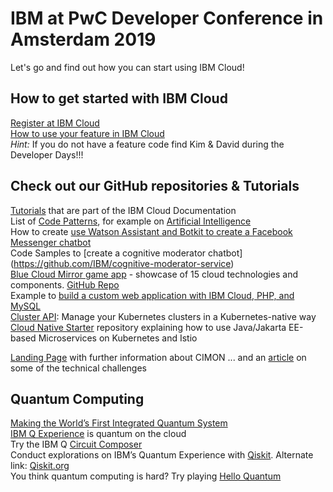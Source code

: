 # IBM at PwC Developer Conference in Amsterdam 2019

Let's go and find out how you can start using IBM Cloud!

## How to get started with IBM Cloud
[Register at IBM Cloud](https://www.ibm.com/cloud/free/)  
[How to use your feature in IBM Cloud](https://cloud.ibm.com/docs/account?topic=account-codes#codes)  
*Hint:* If you do not have a feature code find Kim & David during the Developer Days!!!

## Check out our GitHub repositories & Tutorials
[Tutorials](https://cloud.ibm.com/docs/tutorials/index.html) that are part of the IBM Cloud Documentation  
List of [Code Patterns](https://developer.ibm.com/patterns/), for example on [Artificial Intelligence](https://developer.ibm.com/patterns/category/artificial-intelligence/)  
How to create [use Watson Assistant and Botkit to create a Facebook Messenger chatbot](https://developer.ibm.com/tutorials/fb-messenger-wcs-botkit/)  
Code Samples to [create a cognitive moderator chatbot] (https://github.com/IBM/cognitive-moderator-service)  
[Blue Cloud Mirror game app](https://blue-cloud-mirror.mybluemix.net/) - showcase of 15 cloud technologies and components. [GitHub Repo](https://github.com/IBM/blue-cloud-mirror)  
Example to [build a custom web application with IBM Cloud, PHP, and MySQL](https://developer.ibm.com/tutorials/cl-track-time-on-projects-with-ibm-cloud-1/)  
[Cluster API](https://developer.ibm.com/articles/cluster-api-manage-your-kubernetes-cluster-in-a-kubernetes-way/): Manage your Kubernetes clusters in a Kubernetes-native way  
[Cloud Native Starter](https://github.com/nheidloff/cloud-native-starter) repository explaining how to use Java/Jakarta EE-based Microservices on Kubernetes and Istio  

[Landing Page](https://www.ibm.com/thought-leadership/smart/de-de/ai-in-space/index.html) with further information about CIMON 
... and an [article](https://www.ibm.com/blogs/think/2018/02/watson-space/) on some of the technical challenges  

## Quantum Computing
[Making the World’s First Integrated Quantum System](https://www.research.ibm.com/ibm-q/system-one/)  
[IBM Q Experience](https://www.research.ibm.com/ibm-q/technology/experience/) is quantum on the cloud  
Try the IBM Q [Circuit Composer](https://quantum-computing.ibm.com/composer)  
Conduct explorations on IBM’s Quantum Experience with [Qiskit](https://developer.ibm.com/open/projects/qiskit/). Alternate link: [Qiskit.org](https://qiskit.org/)  
You think quantum computing is hard? Try playing [Hello Quantum](https://helloquantum.mybluemix.net/)
